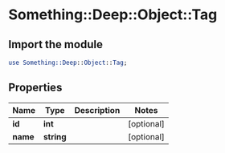 # Something::Deep::Object::Tag

## Import the module
```perl
use Something::Deep::Object::Tag;
```

## Properties
Name | Type | Description | Notes
------------ | ------------- | ------------- | -------------
**id** | **int** |  | [optional] 
**name** | **string** |  | [optional] 


